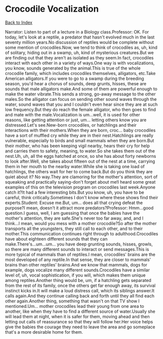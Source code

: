 # Crocodile Vocalization
[Back to Index](https://github.com/windows10010/tpoExtractor/blog/master/README.md)

Narrator: Listen to part of a lecture in a Biology class.Professor: OK. For today, let's look at a reptile, a predator that hasn't evolved much in the last seventy million years.No discussion of reptiles would be complete without some mention of crocodiles.Now, we tend to think of crocodiles as, uh, kind of solitary, hiding out in a swamp, uh, kind of mysterious creatures.But we are finding out that they aren't as isolated as they seem.In fact, crocodiles interact with each other in a variety of ways.One way is with vocalizations, you know, sounds generated by the animal.This is true of the whole crocodile family, which includes crocodiles themselves, alligators, etc.Take American alligators.If you were to go to a swamp during the breeding season, you'd hear a chorus of sounds, deep grunts, hisses, these are sounds that male alligators make.And some of them are powerful enough to make the water vibrate.This sends a strong, go-away message to the other males.So the alligator can focus on sending other sound waves through the water, sound waves that you and I couldn't even hear since they are at such low frequency.But they do reach the female alligator, who then goes to find and mate with the male.Vocalization is um...well, it is used for other reasons, like getting attention or just, um... letting others know you are distressed.Let's see.New-born crocodiles, or hatchlings and their interactions with their mothers.When they are born, croc... baby crocodiles have a sort of muffled cry while they are in their nest.Hatchlings are really vulnerable, especially to birds and small mammals when they are born.But their mother, who has been keeping vigil nearby, hears their cry for help and carries them to safety, meaning, to water.So she takes them out of the nest.Uh, uh, all the eggs hatched at once, so she has about forty newborns to look after.Well, she takes about fifteen out of the nest at a time, carrying them in her mouth to the nearby water.While she is taking one load of hatchlings, the others wait for her to come back.But do you think they are quiet about it? No way.They are clamoring for the mother's attention, sort of squeaking and practically saying-don't forget about me!I heard some great examples of this on the television program on crocodiles last week.Anyone catch it?It had a few interesting bits.But you know, uh, you have to be careful, think critically.Sometimes I don't know where these shows find their experts.Student: Excuse me.But, um... does all that crying defeat the purpose?I mean, doesn't it attract more predators?Professor: Hmm...good question.I guess, well, I am guessing that once the babies have the mother's attention, they are safe.She's never too far away, and, and I think...I mean, would you mess with a mother crocodile?So after the mother transports all the youngsters, they still call to each other, and to their mother.This communication continues right through to adulthood.Crocodiles have about eighteen different sounds that they can make.There's...um...um… you have deep grunting sounds, hisses, growls, so there are many different sounds to interact or send messages.This is more typical of mammals than of reptiles.I mean, crocodiles' brains are the most developed of any reptile.In that sense, they are closer to mammals' brains than other reptiles' brains.And we know that mammals, dogs for example, dogs vocalize many different sounds.Crocodiles have a similar level of, uh, vocal sophistication, if you will, which makes them unique among reptiles.Another thing would be, um, if a hatchling gets separated from the rest of its family, once the others get far enough away, its survival instinct kicks in.It will make a loud distress call, which its siblings answer.It calls again.And they continue calling back and forth until they all find each other again.Another thing, something that wasn't on that TV show I mentioned.Um... mother crocodiles lead their young from one area to another, like when they have to find a different source of water.Usually she will lead them at night, when it is safer for them, moving ahead and then letting out calls of reassurance so that they will follow her.Her voice helps give the babies the courage they need to leave the area and go someplace that's a more desirable home for them. 